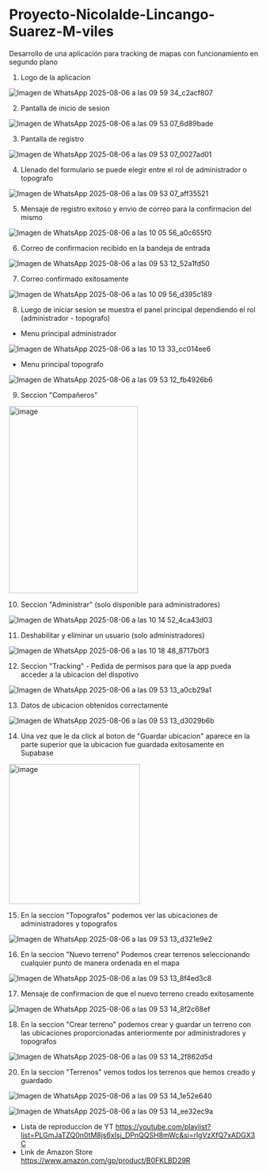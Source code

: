 # Proyecto-Nicolalde-Lincango-Suarez-M-viles
Desarrollo de una aplicación para tracking de mapas con funcionamiento en segundo plano
1. Logo de la aplicacion

![Imagen de WhatsApp 2025-08-06 a las 09 59 34_c2acf807](https://github.com/user-attachments/assets/686a8087-7c73-4acf-88f2-9b1084fce949)

2. Pantalla de inicio de sesion
  
![Imagen de WhatsApp 2025-08-06 a las 09 53 07_6d89bade](https://github.com/user-attachments/assets/6c3ead37-7555-4387-9aa4-944c5a5c7e49)

3. Pantalla de registro
   
![Imagen de WhatsApp 2025-08-06 a las 09 53 07_0027ad01](https://github.com/user-attachments/assets/42b221ea-9ccb-477b-bcc4-2484b293638d)

4. Llenado del formulario se puede elegir entre el rol de administrador o topografo

![Imagen de WhatsApp 2025-08-06 a las 09 53 07_aff35521](https://github.com/user-attachments/assets/feb9f532-6409-47a0-a976-be93d9a92a4a)

5. Mensaje de registro exitoso y envio de correo para la confirmacion del mismo

![Imagen de WhatsApp 2025-08-06 a las 10 05 56_a0c655f0](https://github.com/user-attachments/assets/ceef4ae0-865a-4711-bb79-1755e746dcbb)

6.  Correo de confirmacion recibido en la bandeja de entrada

![Imagen de WhatsApp 2025-08-06 a las 09 53 12_52a1fd50](https://github.com/user-attachments/assets/15a039e2-1229-447f-a488-11b1afd3c97f)

7.  Correo confirmado exitosamente

![Imagen de WhatsApp 2025-08-06 a las 10 09 56_d395c189](https://github.com/user-attachments/assets/131743fa-da07-4bcd-88ed-5bbc0fc8d6cb)

8.  Luego de iniciar sesion se muestra el panel principal dependiendo el rol (administrador - topografo)
- Menu principal administrador

![Imagen de WhatsApp 2025-08-06 a las 10 13 33_cc014ee6](https://github.com/user-attachments/assets/bb8f4c85-de77-489f-9e2f-bea8a517518d)

- Menu principal topografo

![Imagen de WhatsApp 2025-08-06 a las 09 53 12_fb4926b6](https://github.com/user-attachments/assets/4cedf80c-3e38-4e3f-b6b4-5d650d453b57)

9. Seccion "Compañeros"

<img width="260" height="377" alt="image" src="https://github.com/user-attachments/assets/f6535c09-8b20-45f1-8cb9-114c08e73c64" />

10. Seccion "Administrar" (solo disponible para administradores)

![Imagen de WhatsApp 2025-08-06 a las 10 14 52_4ca43d03](https://github.com/user-attachments/assets/cc6a2100-e4b0-48d5-bb5b-0cce72dd6534)

11. Deshabilitar y eliminar un usuario (solo administradores)

![Imagen de WhatsApp 2025-08-06 a las 10 18 48_8717b0f3](https://github.com/user-attachments/assets/c36b4eb7-0b3e-45d3-8eca-df82170bfab3)

12. Seccion "Tracking" - Pedida de permisos para que la app pueda acceder a la ubicacion del dispotivo

![Imagen de WhatsApp 2025-08-06 a las 09 53 13_a0cb29a1](https://github.com/user-attachments/assets/7b58d0c0-c14c-49a2-bbb6-d51b3f49f3be)

13. Datos de ubicacion obtenidos correctamente
    
![Imagen de WhatsApp 2025-08-06 a las 09 53 13_d3029b6b](https://github.com/user-attachments/assets/a578c270-68c1-4256-a18f-133458320b71)

14. Una vez que le da click al boton de "Guardar ubicacion" aparece en la parte superior que la ubicacion fue guardada exitosamente en Supabase
    
<img width="264" height="282" alt="image" src="https://github.com/user-attachments/assets/2c27d086-7101-4126-9825-9200a2f6cd44" />

15. En la seccion "Topografos" podemos ver las ubicaciones de administradores y topografos
    
![Imagen de WhatsApp 2025-08-06 a las 09 53 13_d321e9e2](https://github.com/user-attachments/assets/e8ae1788-873e-44df-b11c-1f0370b2e626)

16. En la seccion "Nuevo terreno" Podemos crear terrenos seleccionando cualquier punto de manera ordenada en el mapa
    
![Imagen de WhatsApp 2025-08-06 a las 09 53 13_8f4ed3c8](https://github.com/user-attachments/assets/ca7c95d4-013d-438e-8ef0-c4bd94723e68)

17. Mensaje de confirmacion de que el nuevo terreno creado exitosamente
    
![Imagen de WhatsApp 2025-08-06 a las 09 53 14_8f2c68ef](https://github.com/user-attachments/assets/9b83e721-355b-468f-9ac0-da7d87848c2a)

18. En la seccion "Crear terreno" podemos crear y guardar un terreno con las ubicaciones proporcionadas anteriormente por administradores y topografos
    
![Imagen de WhatsApp 2025-08-06 a las 09 53 14_2f862d5d](https://github.com/user-attachments/assets/c27a732f-c3a4-4eff-a961-008580d826db)

20. En la seccion "Terrenos" vemos todos los terrenos que hemos creado y guardado

![Imagen de WhatsApp 2025-08-06 a las 09 53 14_1e52e640](https://github.com/user-attachments/assets/6780031d-a4ff-4219-8b74-b175bd6eefdb)

![Imagen de WhatsApp 2025-08-06 a las 09 53 14_ee32ec9a](https://github.com/user-attachments/assets/a6e4cf04-5d1c-45fe-a1aa-c9a8c5b692f8)

- Lista de reproduccion de YT
https://youtube.com/playlist?list=PLGmJaTZQ0n0tM8js6xIsj_DPnQQSH8mWc&si=rlgVzXfQ7xADGX3C
- Link de Amazon Store
https://www.amazon.com/gp/product/B0FKLBD29R
